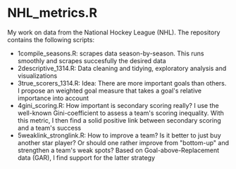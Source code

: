 # NHL_metrics.R
My work on data from the National Hockey League (NHL). The repository contains the following scripts:
* 1compile_seasons.R: scrapes data season-by-season. This runs smoothly and scrapes succesfully the desired data
* 2descriptive_1314.R: Data cleaning and tidying, exploratory analysis and visualizations
* 3true_scorers_1314.R: Idea: There are more important goals than others. I propose an weighted goal measure that takes a goal's relative importance into account
* 4gini_scoring.R:  How important is secondary scoring really? I use the well-known Gini-coefficient to assess a team's scoring inequality. With this metric, I then find a solid positive link between secondary scoring and a team's success
* 5weaklink_stronglink.R: How to improve a team? Is it better to just buy another star player? Or should one rather improve from "bottom-up" and strengthen a team's weak spots? Based on Goal-above-Replacement data (GAR), I find support for the latter strategy
